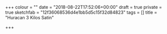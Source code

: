+++
colour = ""
date = "2018-08-22T17:52:06+00:00"
draft = true
private = true
sketchfab = "12f36068536d4e1bb5d5c15f32d84823"
tags = []
title = "Huracan 3 Kilos Satin"

+++

